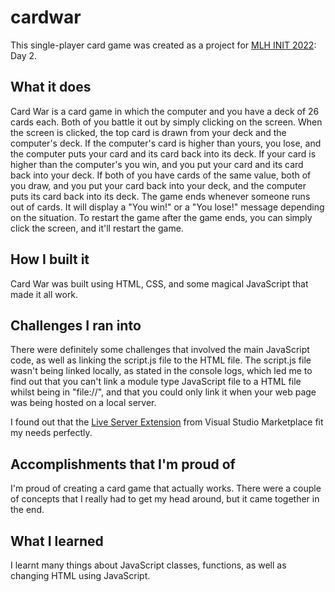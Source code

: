 # cardwar

This single-player card game was created as a project for [MLH INIT 2022](https://organize.mlh.io/participants/events/6813-init-2022): Day 2.

## What it does
Card War is a card game in which the computer and you have a deck of 26 cards each. Both of you battle it out by simply clicking on the screen. When the screen is clicked, the top card is drawn from your deck and the computer's deck. 
If the computer's card is higher than yours, you lose, and the computer puts your card and its card back into its deck. 
If your card is higher than the computer's you win, and you put your card and its card back into your deck. 
If both of you have cards of the same value, both of you draw, and you put your card back into your deck, and the computer puts its card back into its deck.
The game ends whenever someone runs out of cards. It will display a "You win!" or a "You lose!" message depending on the situation. To restart the game after the game ends, you can simply click the screen, and it'll restart the game.

## How I built it
Card War was built using HTML, CSS, and some magical JavaScript that made it all work. 

## Challenges I ran into
There were definitely some challenges that involved the main JavaScript code, as well as linking the script.js file to the HTML file. The script.js file wasn't being linked locally, as stated in the console logs, which led me to find out that you can't link a module type JavaScript file to a HTML file whilst being in "file://", and that you could only link it when your web page was being hosted on a local server.

I found out that the [Live Server Extension](https://marketplace.visualstudio.com/items?itemName=ritwickdey.LiveServer) from Visual Studio Marketplace fit my needs perfectly.

## Accomplishments that I'm proud of
I'm proud of creating a card game that actually works. There were a couple of concepts that I really had to get my head around, but it came together in the end.

## What I learned
I learnt many things about JavaScript classes, functions, as well as changing HTML using JavaScript.
